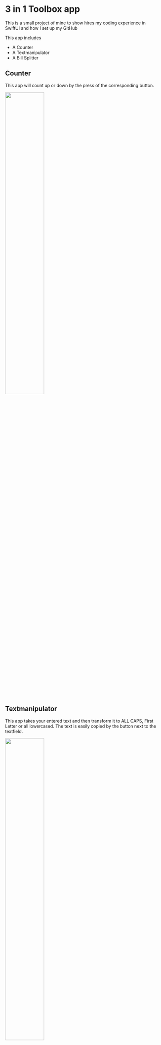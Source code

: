 # 3 in 1 Toolbox app

This is a small project of mine to show hires my coding experience in SwiftUI and how I set up my GitHub

This app includes
* A Counter
* A Textmanipulator
* A Bill Splitter

## Counter

This app will count up or down by the press of the corresponding button.

<img src="https://i.imgur.com/O8W46uf.png" width=50% height=50%>

## Textmanipulator

This app takes your entered text and then transform it to ALL CAPS, First Letter or all lowercased. The text is easily copied by the button next to the textfield.

<img src="https://i.imgur.com/8Wy7Ikc.png" width=50% height=50%>

## Bill Splitter

This app will split your bill. You can choose to split between 2 and 99 people and add a tip if you want.

<img src="https://i.imgur.com/VoL8czZ.png" width=50% height=50%>

